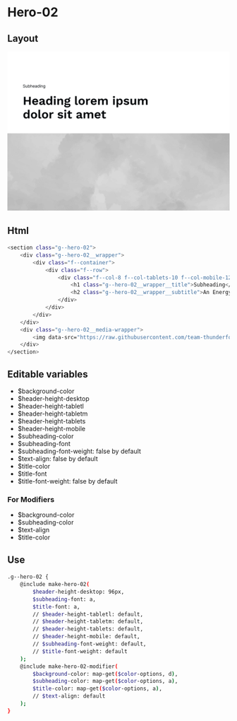 # Hero-02

## Layout

![alt text][hero-02]

[hero-02]: /src/img/global-components/hero/hero-02.jpg

## Html

```sh
<section class="g--hero-02">
    <div class="g--hero-02__wrapper">
        <div class="f--container">
            <div class="f--row">
                <div class="f--col-8 f--col-tablets-10 f--col-mobile-12">
                    <h1 class="g--hero-02__wrapper__title">Subheading</h1>
                    <h2 class="g--hero-02__wrapper__subtitle">An Energy Solution for Healthcare</h2>
                </div>
            </div>
        </div>
    </div>
    <div class="g--hero-02__media-wrapper">
        <img data-src="https://raw.githubusercontent.com/team-thunderfoot/ui/main/src/img/global-components/card/card-bg-placeholder.jpg" src="/src/img/global-components/card/card-bg-placeholder.jpg" alt="alt text" class="g--hero-02__media-wrapper__media g--lazy-01">
    </div>
</section>
```

## Editable variables

- $background-color
- $header-height-desktop
- $header-height-tabletl
- $header-height-tabletm
- $header-height-tablets
- $header-height-mobile
- $subheading-color
- $subheading-font
- $subheading-font-weight: false by default
- $text-align: false by default
- $title-color
- $title-font
- $title-font-weight: false by default

### For Modifiers

- $background-color
- $subheading-color
- $text-align
- $title-color

## Use

```sh
.g--hero-02 {
    @include make-hero-02(
        $header-height-desktop: 96px,
        $subheading-font: a,
        $title-font: a,
        // $header-height-tabletl: default,
        // $header-height-tabletm: default,
        // $header-height-tablets: default,
        // $header-height-mobile: default,
        // $subheading-font-weight: default,
        // $title-font-weight: default
    );
    @include make-hero-02-modifier(
        $background-color: map-get($color-options, d),
        $subheading-color: map-get($color-options, a),
        $title-color: map-get($color-options, a),
        // $text-align: default
    );
}
```
